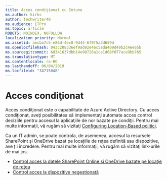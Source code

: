 ```yaml
---
title: Acces condiţionat cu Intune
ms.author: kirks
author: Techwriter40
ms.audience: ITPro
ms.topic: article
ROBOTS: NOINDEX, NOFOLLOW
localization_priority: Normal
ms.assetid: aecba7c5-e86d-4ec8-9d44-679f5a3d659d
ms.openlocfilehash: 043c208336ef9ad92e46c5ada409d49b2c4ee65b
ms.sourcegitcommit: 6d341637dbb14e90726a1ce1d68f077ace9bb765
ms.translationtype: MT
ms.contentlocale: ro-RO
ms.lasthandoff: 06/04/2019
ms.locfileid: "34715048"
---
```

# <a name="conditional-access"></a>Acces condiţionat

<p>Acces condiţionat este o capabilitate de Azure Active Directory. Cu acces condiționat, aveţi posibilitatea să implementaţi automate acces control deciziile pentru accesul la aplicaţiile de nor bazate pe condiţii. Pentru mai multe informaţii, vă rugăm să vizitaţi <a href="https://docs.microsoft.com/en-us/azure/active-directory/conditional-access/overview">Configuring Location-Based politici</a>.</p> <p>Ca un IT admin, se poate controla, de asemenea, accesul la resursele SharePoint și OneDrive bazat pe locațiile de rețea definită sau dispozitive, ave ț i încredere. Pentru mai multe informaţii, vă rugăm să vizitaţi link-urile de mai jos.</p> <ul> <li><a href="https://docs.microsoft.com/en-us/sharepoint/control-access-based-on-network-location">Control acces la datele SharePoint Online si OneDrive bazate pe locaţie de reţea</a></li> <li><a href="https://docs.microsoft.com/en-us/sharepoint/control-access-from-unmanaged-devices">Control acces la dispozitive negestionată</a></li> </ul>

